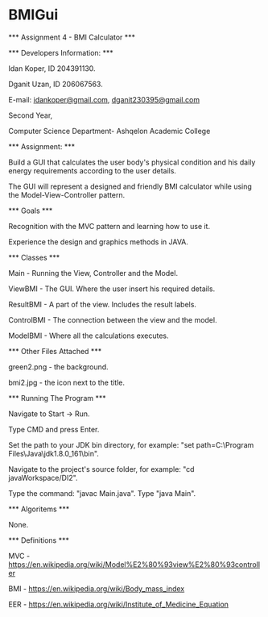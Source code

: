 # BMIGui
*** Assignment 4 - BMI Calculator ***

*** Developers Information: ***

Idan Koper, ID 204391130.

Dganit Uzan, ID 206067563.

E-mail: idankoper@gmail.com, dganit230395@gmail.com

Second Year,

Computer Science Department- Ashqelon Academic College

*** Assignment: ***

Build a GUI that calculates the user body's physical condition and his daily energy requirements according to the user details. 

The GUI will represent a designed and friendly BMI calculator while using the Model-View-Controller pattern.

*** Goals ***

Recognition with the MVC pattern and learning how to use it.

Experience the design and graphics methods in JAVA. 

*** Classes ***

Main - Running the View, Controller and the Model.

ViewBMI - The GUI. Where the user insert his required details.

ResultBMI - A part of the view. Includes the result labels.

ControlBMI - The connection between the view and the model. 

ModelBMI - Where all the calculations executes.

*** Other Files Attached ***

green2.png - the background.

bmi2.jpg - the icon next to the title.

*** Running The Program ***

Navigate to Start -> Run. 

Type CMD and press Enter. 

Set the path to your JDK bin directory, for example: "set path=C:\Program Files\Java\jdk1.8.0_161\bin". 

Navigate to the project's source folder, for example: "cd javaWorkspace/DI2". 

Type the command: "javac Main.java". Type "java Main".


*** Algoritems ***

None.

*** Definitions ***

MVC - https://en.wikipedia.org/wiki/Model%E2%80%93view%E2%80%93controller

BMI - https://en.wikipedia.org/wiki/Body_mass_index

EER - https://en.wikipedia.org/wiki/Institute_of_Medicine_Equation


